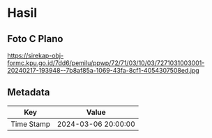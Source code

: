 # Hasil

## Foto C Plano

https://sirekap-obj-formc.kpu.go.id/7dd6/pemilu/ppwp/72/71/03/10/03/7271031003001-20240217-193948--7b8af85a-1069-43fa-8cf1-4054307508ed.jpg


## Metadata

| Key        | Value               |
| ---------- | ------------------- |
| Time Stamp | 2024-03-06 20:00:00 |



